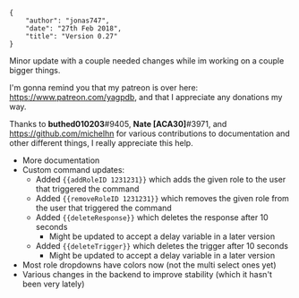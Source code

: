     {
        "author": "jonas747",
        "date": "27th Feb 2018",
        "title": "Version 0.27"
    }

Minor update with a couple needed changes while im working on a couple bigger things.

I'm gonna remind you that my patreon is over here: https://www.patreon.com/yagpdb, and that I appreciate any donations my way.

Thanks to **buthed010203**#9405, **Nate [ACA30]**#3971, and https://github.com/michelhn for various contributions to documentation and other different things, I really appreciate this help.

 - More documentation
 - Custom command updates:
     + Added `{{addRoleID 1231231}}` which adds the given role to the user that triggered the command
     + Added `{{removeRoleID 1231231}}` which removes the given role from the user that triggered the command
     + Added `{{deleteResponse}}` which deletes the response after 10 seconds
         * Might be updated to accept a delay variable in a later version
     + Added `{{deleteTrigger}}` which deletes the trigger after 10 seconds
         * Might be updated to accept a delay variable in a later version
 - Most role dropdowns have colors now (not the multi select ones yet)
 - Various changes in the backend to improve stability (which it hasn't been very lately)
